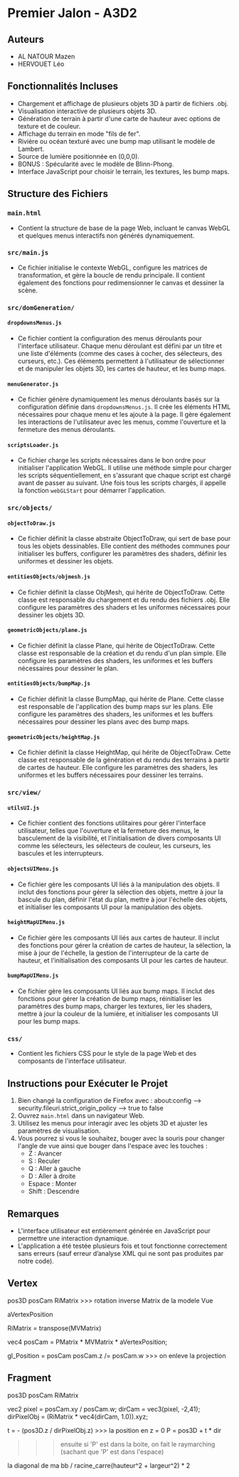 # Premier Jalon - A3D2

## Auteurs
- AL NATOUR Mazen
- HERVOUET Léo

## Fonctionnalités Incluses

- Chargement et affichage de plusieurs objets 3D à partir de fichiers .obj.
- Visualisation interactive de plusieurs objets 3D.
- Génération de terrain à partir d'une carte de hauteur avec options de texture et de couleur.
- Affichage du terrain en mode "fils de fer".
- Rivière ou océan texturé avec une bump map utilisant le modèle de Lambert.
- Source de lumière positionnée en (0,0,0).
- BONUS : Spécularité avec le modèle de Blinn-Phong.
- Interface JavaScript pour choisir le terrain, les textures, les bump maps.

## Structure des Fichiers

### `main.html`
- Contient la structure de base de la page Web, incluant le canvas WebGL et quelques menus interactifs non générés dynamiquement.

### `src/main.js`
- Ce fichier initialise le contexte WebGL, configure les matrices de transformation, et gère la boucle de rendu principale. 
Il contient également des fonctions pour redimensionner le canvas et dessiner la scène.

### `src/domGeneration/`  

#### `dropdownsMenus.js`
- Ce fichier contient la configuration des menus déroulants pour l'interface utilisateur. 
Chaque menu déroulant est défini par un titre et une liste d'éléments (comme des cases à cocher, des sélecteurs, des curseurs, etc.). 
Ces éléments permettent à l'utilisateur de sélectionner et de manipuler les objets 3D, les cartes de hauteur, et les bump maps.

#### `menuGenerator.js`
- Ce fichier génère dynamiquement les menus déroulants basés sur la configuration définie dans `dropdownsMenus.js`. 
Il crée les éléments HTML nécessaires pour chaque menu et les ajoute à la page. 
Il gère également les interactions de l'utilisateur avec les menus, comme l'ouverture et la fermeture des menus déroulants.

#### `scriptsLoader.js`
- Ce fichier charge les scripts nécessaires dans le bon ordre pour initialiser l'application WebGL. 
Il utilise une méthode simple pour charger les scripts séquentiellement, en s'assurant que chaque script est chargé avant de passer au suivant. 
Une fois tous les scripts chargés, il appelle la fonction `webGLStart` pour démarrer l'application.

### `src/objects/`  

#### `objectToDraw.js`
- Ce fichier définit la classe abstraite ObjectToDraw, qui sert de base pour tous les objets dessinables. 
Elle contient des méthodes communes pour initialiser les buffers, configurer les paramètres des shaders, 
définir les uniformes et dessiner les objets.

#### `entitiesObjects/objmesh.js`
- Ce fichier définit la classe ObjMesh, qui hérite de ObjectToDraw. Cette classe est responsable du chargement et du rendu des fichiers .obj. 
Elle configure les paramètres des shaders et les uniformes nécessaires pour dessiner les objets 3D.

#### `geometricObjects/plane.js`
- Ce fichier définit la classe Plane, qui hérite de ObjectToDraw. Cette classe est responsable de la création et du rendu d'un plan simple.
  Elle configure les paramètres des shaders, les uniformes et les buffers nécessaires pour dessiner le plan.

#### `entitiesObjects/bumpMap.js`
- Ce fichier définit la classe BumpMap, qui hérite de Plane. Cette classe est responsable de l'application des bump maps sur les plans. 
Elle configure les paramètres des shaders, les uniformes et les buffers nécessaires pour dessiner les plans avec des bump maps.

#### `geometricObjects/heightMap.js`
- Ce fichier définit la classe HeightMap, qui hérite de ObjectToDraw. 
Cette classe est responsable de la génération et du rendu des terrains à partir de cartes de hauteur. 
Elle configure les paramètres des shaders, les uniformes et les buffers nécessaires pour dessiner les terrains.

### `src/view/`  

#### `utilsUI.js`
- Ce fichier contient des fonctions utilitaires pour gérer l'interface utilisateur, telles que l'ouverture et la fermeture des menus, 
le basculement de la visibilité, et l'initialisation de divers composants UI comme les sélecteurs, les sélecteurs de couleur, les curseurs, 
les bascules et les interrupteurs.

#### `objectsUIMenu.js`
- Ce fichier gère les composants UI liés à la manipulation des objets. Il inclut des fonctions pour gérer la sélection des objets, 
mettre à jour la bascule du plan, définir l'état du plan, mettre à jour l'échelle des objets, et initialiser les composants UI pour 
la manipulation des objets.

#### `heightMapUIMenu.js`
- Ce fichier gère les composants UI liés aux cartes de hauteur. 
Il inclut des fonctions pour gérer la création de cartes de hauteur, la sélection, la mise à jour de l'échelle, la gestion de 
l'interrupteur de la carte de hauteur, et l'initialisation des composants UI pour les cartes de hauteur.

#### `bumpMapUIMenu.js`
- Ce fichier gère les composants UI liés aux bump maps. Il inclut des fonctions pour gérer la création de bump maps, 
réinitialiser les paramètres des bump maps, charger les textures, lier les shaders, mettre à jour la couleur de la lumière, 
et initialiser les composants UI pour les bump maps.

### `css/`
- Contient les fichiers CSS pour le style de la page Web et des composants de l'interface utilisateur.


## Instructions pour Exécuter le Projet
1. Bien changé la configuration de Firefox avec : about:config --> security.fileuri.strict_origin_policy --> true to false
2. Ouvrez `main.html` dans un navigateur Web.
3. Utilisez les menus pour interagir avec les objets 3D et ajuster les paramètres de visualisation.
4. Vous pourrez si vous le souhaitez, bouger avec la souris pour changer l'angle de vue ainsi que bouger dans l'espace avec les touches :
    - Z : Avancer
    - S : Reculer
    - Q : Aller à gauche
    - D : Aller à droite
    - Espace : Monter
    - Shift : Descendre

## Remarques
- L'interface utilisateur est entièrement générée en JavaScript pour permettre une interaction dynamique.
- L'application a été testée plusieurs fois et tout fonctionne correctement sans erreurs 
(sauf erreur d’analyse XML qui ne sont pas produites par notre code).


  
## Vertex
pos3D
posCam
RiMatrix >>> rotation inverse Matrix de la modele Vue

aVertexPosition

RiMatrix = transpose(MVMatrix)

vec4 posCam = PMatrix * MVMatrix * aVertexPosition;

gl_Position = posCam
posCam.z /= posCam.w >>> on enleve la projection

## Fragment
pos3D
posCam
RiMatrix

vec2 pixel = posCam.xy / posCam.w;
dirCam = vec3(pixel, -2,41);
dirPixelObj = (RiMatrix * vec4(dirCam, 1.0)).xyz;

t = - (pos3D.z / dirPixelObj.z) >>> la position en z = 0
P = pos3D + t * dir 

>>> ensuite si 'P' est dans la boite, on fait le raymarching (sachant que 'P' est dans l'espace)
> 
> 

la diagonal de ma bb / racine_carre(hauteur^2 + largeur^2) * 2



















